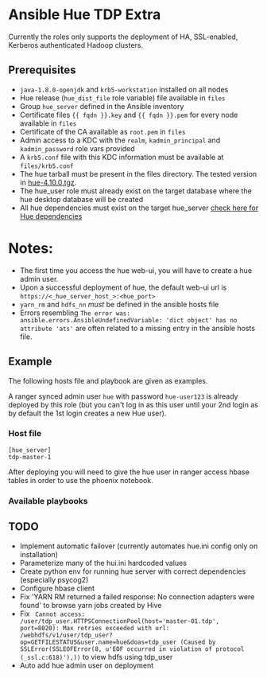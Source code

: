 # Ansible Hue TDP Extra

Currently the roles only supports the deployment of HA, SSL-enabled, Kerberos authenticated Hadoop clusters.

## Prerequisites

- `java-1.8.0-openjdk` and `krb5-workstation` installed on all nodes
- Hue release (`hue_dist_file` role variable) file available in `files`
- Group `hue_server` defined in the Ansible inventory
- Certificate files `{{ fqdn }}.key` and `{{ fqdn }}.pem` for every node available in `files`
- Certificate of the CA available as `root.pem` in `files`
- Admin access to a KDC with the `realm`, `kadmin_principal` and `kadmin_password` role vars provided
- A `krb5.conf` file with this KDC information must be available at `files/krb5.conf`
- The hue tarball must be present in the files directory. The tested version in [hue-4.10.0.tgz](https://cdn.gethue.com/downloads/hue-4.10.0.tgz).
- The hue_user role must already exist on the target database where the hue desktop database will be created
- All hue dependencies must exist on the target hue_server [check here for Hue dependencies](https://docs.gethue.com/administrator/installation/dependencies/)

# Notes:
- The first time you access the hue web-ui, you will have to create a hue admin user.
- Upon a successful deployment of hue, the default web-ui url is `https://<_hue_server_host_>:<hue_port>`
- `yarn_rm` and `hdfs_nn` *must* be defined in the ansible hosts file
- Errors resembling `The error was: ansible.errors.AnsibleUndefinedVariable: 'dict object' has no attribute 'ats'` are often related to a missing entry in the ansible hosts file.

## Example

The following hosts file and playbook are given as examples.

A ranger synced admin user `hue` with password `hue-user123` is already deployed by this role (but you can't log in as this user until your 2nd login as by default the 1st login creates a new Hue user).

### Host file

```
[hue_server]
tdp-master-1
```

After deploying you will need to give the hue user in ranger access hbase tables in order to use the phoenix notebook.

### Available playbooks

## TODO

- Implement automatic failover (currently automates hue.ini config only on installation)
- Parameterize many of the hui.ini hardcoded values
- Create python env for running hue server with correct dependencies (especially psycog2)
- Configure hbase client
- Fix 'YARN RM returned a failed response: No connection adapters were found' to browse yarn jobs created by Hive
- Fix ` Cannot access: /user/tdp_user.HTTPSConnectionPool(host='master-01.tdp', port=8020): Max retries exceeded with url: /webhdfs/v1/user/tdp_user?op=GETFILESTATUS&user.name=hue&doas=tdp_user (Caused by SSLError(SSLEOFError(8, u'EOF occurred in violation of protocol (_ssl.c:618)'),))` to view hdfs using tdp_user
- Auto add hue admin user on deployment
